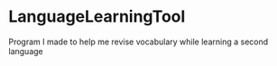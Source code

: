 # LanguageLearningTool
Program I made to help me revise vocabulary while learning a second language
